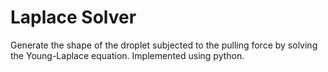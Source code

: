 # Laplace Solver

Generate the shape of the droplet subjected to the pulling force by solving the Young-Laplace equation. Implemented using python. 
